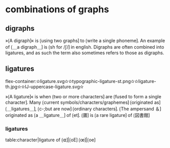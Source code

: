 # combinations of graphs

## digraphs 

»⟮A digraph⟯« is ⟮using two graphs⟯ to ⟮write a single phoneme⟯.
An example of ⟮＿a digraph＿⟯ is ⟮sh for /ʃ/⟯ in english.
Digraphs are often combined into ligatures, and as such the term also sometimes refers to those as digraphs.

## ligatures

flex-container:✫ligature.svg✫✫typographic-ligature-st.png✫✫ligature-th.jpg✫✫IJ-uppercase-ligature.svg✫


»⟮A ligature⟯« is when ⟮two or more characters⟯ are ⟮fused to form a single character⟯. 
Many ⟮current symbols/characters/graphemes⟯ ⟮originated as⟯ ⟮＿ligatures＿⟯, ⟮c-;but are now⟯ ⟮ordinary characters⟯. 
⟮The ampersand ＆⟯ originated as ⟮a ＿ligature＿⟯ of ⟮et⟯. 
⟮圕⟯ is ⟮a rare ligature⟯ of ⟮図書館⟯ 

### ligatures

table:character|ligature of
⟮ɶ⟯|⟮oE⟯
⟮œ⟯|⟮oe⟯